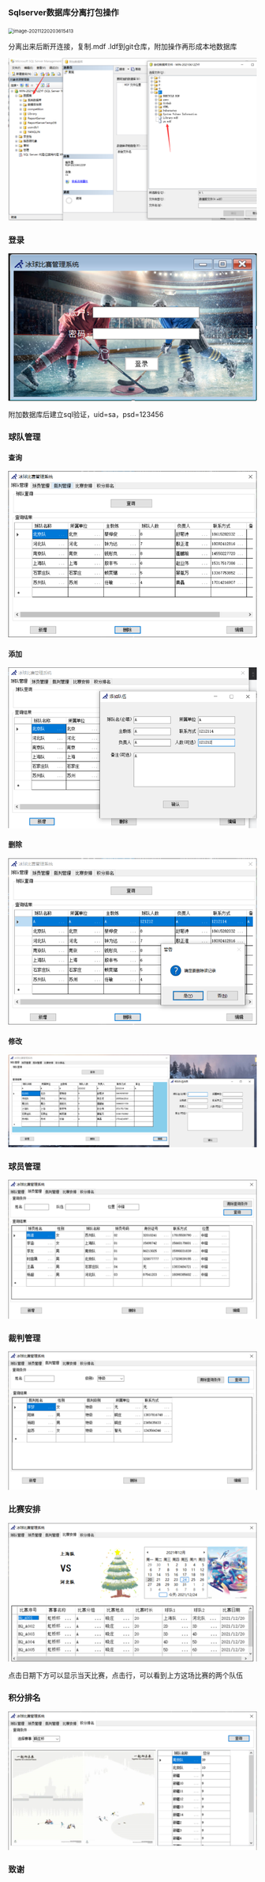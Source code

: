 ### Sqlserver数据库分离打包操作

<img src="http://cdn.tianwen42.top/img/picgo/image-20211220203615413.png" alt="image-20211220203615413" style="zoom:67%;" />

分离出来后断开连接，复制.mdf .ldf到git仓库，附加操作再形成本地数据库

![image-20211224090447632](img/image-20211224090447632.png)

### 登录

![image-20211224093642413](img/image-20211224093642413.png)

附加数据库后建立sql验证，uid=sa，psd=123456

### 球队管理

#### 查询

![0001](img/0001.png)

#### 添加

![0004](img/0004.png)

#### 删除

![0002](img/0002.png)

#### 修改

![image-20211224090322007](img/image-20211224090322007.png)

### 球员管理

![image-20211224085834542](img/image-20211224085834542.png)

### 裁判管理

![image-20211224085943115](img/image-20211224085943115.png)

### 比赛安排

![image-20211224090205081](img/image-20211224090205081.png)

点击日期下方可以显示当天比赛，点击行，可以看到上方这场比赛的两个队伍

### 积分排名

![img](img/0007.png)

### 致谢



